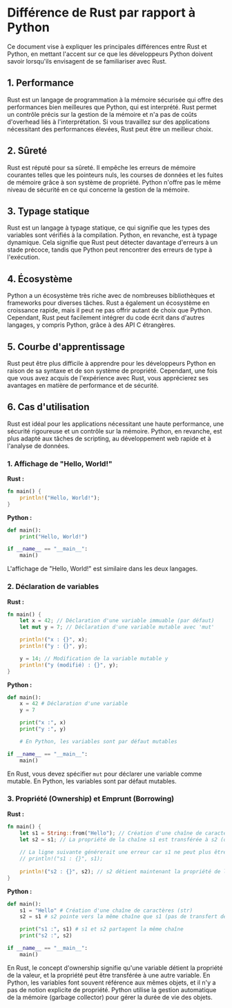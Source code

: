 # Différence de Rust par rapport à Python

Ce document vise à expliquer les principales différences entre Rust et Python, en mettant l'accent sur ce que les développeurs Python doivent savoir lorsqu'ils envisagent de se familiariser avec Rust.

## 1. Performance

Rust est un langage de programmation à la mémoire sécurisée qui offre des performances bien meilleures que Python, qui est interprété. Rust permet un contrôle précis sur la gestion de la mémoire et n'a pas de coûts d'overhead liés à l'interprétation. Si vous travaillez sur des applications nécessitant des performances élevées, Rust peut être un meilleur choix.

## 2. Sûreté

Rust est réputé pour sa sûreté. Il empêche les erreurs de mémoire courantes telles que les pointeurs nuls, les courses de données et les fuites de mémoire grâce à son système de propriété. Python n'offre pas le même niveau de sécurité en ce qui concerne la gestion de la mémoire.

## 3. Typage statique

Rust est un langage à typage statique, ce qui signifie que les types des variables sont vérifiés à la compilation. Python, en revanche, est à typage dynamique. Cela signifie que Rust peut détecter davantage d'erreurs à un stade précoce, tandis que Python peut rencontrer des erreurs de type à l'exécution.

## 4. Écosystème

Python a un écosystème très riche avec de nombreuses bibliothèques et frameworks pour diverses tâches. Rust a également un écosystème en croissance rapide, mais il peut ne pas offrir autant de choix que Python. Cependant, Rust peut facilement intégrer du code écrit dans d'autres langages, y compris Python, grâce à des API C étrangères.

## 5. Courbe d'apprentissage

Rust peut être plus difficile à apprendre pour les développeurs Python en raison de sa syntaxe et de son système de propriété. Cependant, une fois que vous avez acquis de l'expérience avec Rust, vous apprécierez ses avantages en matière de performance et de sécurité.

## 6. Cas d'utilisation

Rust est idéal pour les applications nécessitant une haute performance, une sécurité rigoureuse et un contrôle sur la mémoire. Python, en revanche, est plus adapté aux tâches de scripting, au développement web rapide et à l'analyse de données.

### 1. Affichage de "Hello, World!"

**Rust :**
```rust
fn main() {
    println!("Hello, World!");
}
```

**Python :**
```python
def main():
    print("Hello, World!")

if __name__ == "__main__":
    main()
```

L'affichage de "Hello, World!" est similaire dans les deux langages.

### 2. Déclaration de variables

**Rust :**
```rust
fn main() {
    let x = 42; // Déclaration d'une variable immuable (par défaut)
    let mut y = 7; // Déclaration d'une variable mutable avec 'mut'

    println!("x : {}", x);
    println!("y : {}", y);

    y = 14; // Modification de la variable mutable y
    println!("y (modifié) : {}", y);
}
```

**Python :**
```python
def main():
    x = 42 # Déclaration d'une variable
    y = 7

    print("x :", x)
    print("y :", y)

    # En Python, les variables sont par défaut mutables

if __name__ == "__main__":
    main()
```

En Rust, vous devez spécifier `mut` pour déclarer une variable comme mutable. En Python, les variables sont par défaut mutables.


### 3. Propriété (Ownership) et Emprunt (Borrowing)

**Rust :**
```rust
fn main() {
    let s1 = String::from("Hello"); // Création d'une chaîne de caractères
    let s2 = s1; // La propriété de la chaîne s1 est transférée à s2 (ownership)
    
    // La ligne suivante générerait une erreur car s1 ne peut plus être utilisé
    // println!("s1 : {}", s1); 
    
    println!("s2 : {}", s2); // s2 détient maintenant la propriété de la chaîne
}
```

**Python :**
```python
def main():
    s1 = "Hello" # Création d'une chaîne de caractères (str)
    s2 = s1 # s2 pointe vers la même chaîne que s1 (pas de transfert de propriété)

    print("s1 :", s1) # s1 et s2 partagent la même chaîne
    print("s2 :", s2)

if __name__ == "__main__":
    main()
```

En Rust, le concept d'ownership signifie qu'une variable détient la propriété de la valeur, et la propriété peut être transférée à une autre variable. En Python, les variables font souvent référence aux mêmes objets, et il n'y a pas de notion explicite de propriété. Python utilise la gestion automatique de la mémoire (garbage collector) pour gérer la durée de vie des objets.
